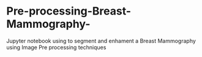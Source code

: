 # Pre-processing-Breast-Mammography-
Jupyter notebook using to segment and enhament a Breast Mammography using Image Pre processing techniques 
